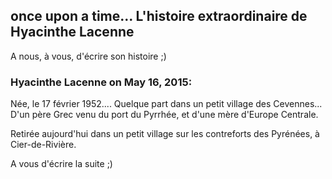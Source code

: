 ## once upon a time... L'histoire extraordinaire de Hyacinthe Lacenne



A nous, à vous, d'écrire son histoire ;)



### **Hyacinthe Lacenne** on May 16, 2015:



Née, le 17 février 1952.... Quelque part dans un petit village des Cevennes...
D'un père Grec venu du port du Pyrrhée, et d'une mère d'Europe Centrale.  
  
Retirée aujourd'hui dans un petit village sur les contreforts des Pyrénées, à
Cier-de-Rivière.  
  
A vous d'écrire la suite ;)



